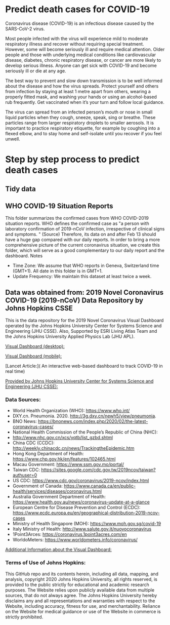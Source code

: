# Predict death cases for COVID-19

Coronavirus disease (COVID-19) is an infectious disease caused by the SARS-CoV-2 virus.

Most people infected with the virus will experience mild to moderate respiratory illness and recover without requiring special treatment. However, some will become seriously ill and require medical attention. Older people and those with underlying medical conditions like cardiovascular disease, diabetes, chronic respiratory disease, or cancer are more likely to develop serious illness. Anyone can get sick with COVID-19 and become seriously ill or die at any age. 

The best way to prevent and slow down transmission is to be well informed about the disease and how the virus spreads. Protect yourself and others from infection by staying at least 1 metre apart from others, wearing a properly fitted mask, and washing your hands or using an alcohol-based rub frequently. Get vaccinated when it’s your turn and follow local guidance.

The virus can spread from an infected person’s mouth or nose in small liquid particles when they cough, sneeze, speak, sing or breathe. These particles range from larger respiratory droplets to smaller aerosols. It is important to practice respiratory etiquette, for example by coughing into a flexed elbow, and to stay home and self-isolate until you recover if you feel unwell.

# Step by step process to predict death cases

## Tidy data

## WHO COVID-19 Situation Reports

This folder summarizes the confirmed cases from WHO COVID-2019 situation reports. WHO defines the confirmed case as "a person with laboratory confirmation of 2019-nCoV infection, irrespective of clinical signs and symptoms. " (Source) Therefore, its data on and after Feb 13 should have a huge gap compared with our daily reports. In order to bring a more comprehensive picture of the current coronavirus situation, we create this folder, which will serve as a good complementary to our daily report and the dashboard.
Notes

* Time Zone: We assume that WHO reports in Geneva, Switzerland time (GMT+1). All date in this folder is in GMT+1.
* Update Frequency: We maintain this dataset at least twice a week.


## Data was obtained from: 2019 Novel Coronavirus COVID-19 (2019-nCoV) Data Repository by Johns Hopkins CSSE

This is the data repository for the 2019 Novel Coronavirus Visual Dashboard operated by the Johns Hopkins University Center for Systems Science and Engineering (JHU CSSE). Also, Supported by ESRI Living Atlas Team and the Johns Hopkins University Applied Physics Lab (JHU APL).

[Visual Dashboard (desktop):](
https://www.arcgis.com/apps/opsdashboard/index.html#/bda7594740fd40299423467b48e9ecf6)

[Visual Dashboard (mobile):](
http://www.arcgis.com/apps/opsdashboard/index.html#/85320e2ea5424dfaaa75ae62e5c06e61)

[Lancet Article:](
An interactive web-based dashboard to track COVID-19 in real time)

[Provided by Johns Hopkins University Center for Systems Science and Engineering (JHU CSSE):](
https://systems.jhu.edu/)

### Data Sources:

*    World Health Organization (WHO): https://www.who.int/
*    DXY.cn. Pneumonia. 2020. http://3g.dxy.cn/newh5/view/pneumonia.
*    BNO News: https://bnonews.com/index.php/2020/02/the-latest-coronavirus-cases/
*    National Health Commission of the People’s Republic of China (NHC):
*    http://www.nhc.gov.cn/xcs/yqtb/list_gzbd.shtml
*    China CDC (CCDC): http://weekly.chinacdc.cn/news/TrackingtheEpidemic.htm
*    Hong Kong Department of Health: https://www.chp.gov.hk/en/features/102465.html
*    Macau Government: https://www.ssm.gov.mo/portal/
*    Taiwan CDC: https://sites.google.com/cdc.gov.tw/2019ncov/taiwan?authuser=0
*    US CDC: https://www.cdc.gov/coronavirus/2019-ncov/index.html
*    Government of Canada: https://www.canada.ca/en/public-health/services/diseases/coronavirus.html
*    Australia Government Department of Health: https://www.health.gov.au/news/coronavirus-update-at-a-glance
*    European Centre for Disease Prevention and Control (ECDC): https://www.ecdc.europa.eu/en/geographical-distribution-2019-ncov-cases
*    Ministry of Health Singapore (MOH): https://www.moh.gov.sg/covid-19
*    Italy Ministry of Health: http://www.salute.gov.it/nuovocoronavirus
*    1Point3Arces: https://coronavirus.1point3acres.com/en
*    WorldoMeters: https://www.worldometers.info/coronavirus/


[Additional Information about the Visual Dashboard:](
https://systems.jhu.edu/research/public-health/ncov/)


### Terms of Use of Johns Hopkins:

This GitHub repo and its contents herein, including all data, mapping, and analysis, copyright 2020 Johns Hopkins University, all rights reserved, is provided to the public strictly for educational and academic research purposes. The Website relies upon publicly available data from multiple sources, that do not always agree. The Johns Hopkins University hereby disclaims any and all representations and warranties with respect to the Website, including accuracy, fitness for use, and merchantability. Reliance on the Website for medical guidance or use of the Website in commerce is strictly prohibited.
